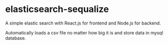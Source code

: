 # elasticsearch-sequalize

A simple elastic search with React.js for frontend and Node.js for backend.

Automatically loads a csv file no matter how big it is and store data in mysql database.
